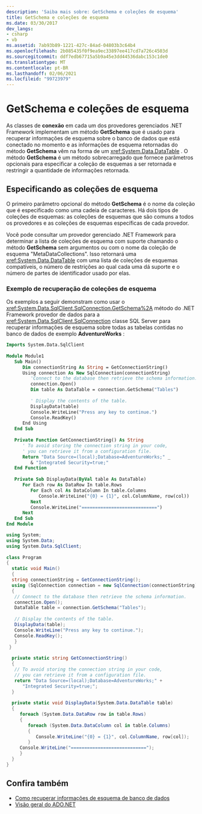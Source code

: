 ```yaml
---
description: 'Saiba mais sobre: GetSchema e coleções de esquema'
title: GetSchema e coleções de esquema
ms.date: 03/30/2017
dev_langs:
- csharp
- vb
ms.assetid: 7ab93b89-1221-427c-84ad-04803b3c64b4
ms.openlocfilehash: 2b085435f0f9ea9ec33897ee417cd7a726c4503d
ms.sourcegitcommit: ddf7edb67715a5b9a45e3dd44536dabc153c1de0
ms.translationtype: MT
ms.contentlocale: pt-BR
ms.lasthandoff: 02/06/2021
ms.locfileid: "99723979"
---
```

# <a name="getschema-and-schema-collections"></a>GetSchema e coleções de esquema

As classes de **conexão** em cada um dos provedores gerenciados .NET Framework implementam um método **GetSchema** que é usado para recuperar informações de esquema sobre o banco de dados que está conectado no momento e as informações de esquema retornadas do método **GetSchema** vêm na forma de um <xref:System.Data.DataTable> . O método **GetSchema** é um método sobrecarregado que fornece parâmetros opcionais para especificar a coleção de esquemas a ser retornada e restringir a quantidade de informações retornada.  
  
## <a name="specifying-the-schema-collections"></a>Especificando as coleções de esquema  

 O primeiro parâmetro opcional do método **GetSchema** é o nome da coleção que é especificado como uma cadeia de caracteres. Há dois tipos de coleções de esquemas: as coleções de esquemas que são comuns a todos os provedores e as coleções de esquemas específicas de cada provedor.  
  
 Você pode consultar um provedor gerenciado .NET Framework para determinar a lista de coleções de esquema com suporte chamando o método **GetSchema** sem argumentos ou com o nome da coleção de esquema "MetaDataCollections". Isso retornará uma <xref:System.Data.DataTable> com uma lista de coleções de esquemas compatíveis, o número de restrições ao qual cada uma dá suporte e o número de partes de identificador usado por elas.  
  
### <a name="retrieving-schema-collections-example"></a>Exemplo de recuperação de coleções de esquema  

 Os exemplos a seguir demonstram como usar o <xref:System.Data.SqlClient.SqlConnection.GetSchema%2A> método do .NET Framework provedor de dados para a <xref:System.Data.SqlClient.SqlConnection> classe SQL Server para recuperar informações de esquema sobre todas as tabelas contidas no banco de dados de exemplo **AdventureWorks** :  
  
```vb  
Imports System.Data.SqlClient  
  
Module Module1  
   Sub Main()  
      Dim connectionString As String = GetConnectionString()  
      Using connection As New SqlConnection(connectionString)  
         'Connect to the database then retrieve the schema information.  
         connection.Open()  
         Dim table As DataTable = connection.GetSchema("Tables")  
  
         ' Display the contents of the table.  
         DisplayData(table)  
         Console.WriteLine("Press any key to continue.")  
         Console.ReadKey()  
      End Using  
   End Sub  
  
   Private Function GetConnectionString() As String  
      ' To avoid storing the connection string in your code,
      ' you can retrieve it from a configuration file.  
      Return "Data Source=(local);Database=AdventureWorks;" _  
         & "Integrated Security=true;"  
   End Function  
  
   Private Sub DisplayData(ByVal table As DataTable)  
      For Each row As DataRow In table.Rows  
         For Each col As DataColumn In table.Columns  
            Console.WriteLine("{0} = {1}", col.ColumnName, row(col))  
         Next  
         Console.WriteLine("============================")  
      Next  
   End Sub  
End Module  
```  
  
```csharp  
using System;  
using System.Data;  
using System.Data.SqlClient;  
  
class Program  
{  
  static void Main()  
  {  
  string connectionString = GetConnectionString();  
  using (SqlConnection connection = new SqlConnection(connectionString))  
  {  
   // Connect to the database then retrieve the schema information.  
   connection.Open();  
   DataTable table = connection.GetSchema("Tables");  
  
   // Display the contents of the table.  
   DisplayData(table);  
   Console.WriteLine("Press any key to continue.");  
   Console.ReadKey();  
   }  
 }  
  
  private static string GetConnectionString()  
  {  
   // To avoid storing the connection string in your code,  
   // you can retrieve it from a configuration file.  
   return "Data Source=(local);Database=AdventureWorks;" +  
      "Integrated Security=true;";  
  }  
  
  private static void DisplayData(System.Data.DataTable table)  
  {  
     foreach (System.Data.DataRow row in table.Rows)  
     {  
        foreach (System.Data.DataColumn col in table.Columns)  
        {  
           Console.WriteLine("{0} = {1}", col.ColumnName, row[col]);  
        }  
     Console.WriteLine("============================");  
     }  
  }  
}  
```  
  
## <a name="see-also"></a>Confira também

- [Como recuperar informações de esquema de banco de dados](retrieving-database-schema-information.md)
- [Visão geral do ADO.NET](ado-net-overview.md)
